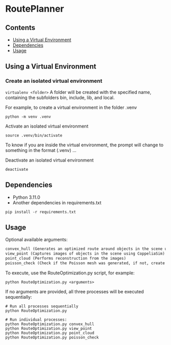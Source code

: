 # RoutePlanner

## Contents

- [Using a Virtual Environment](#using-a-virtual-environment)
- [Dependencies](#dependencies)  
- [Usage](#usage)


## Using a Virtual Environment

### Create an isolated virtual environment

`virtualenv <folder>` A folder will be created with the specified name, containing the subfolders bin, include, lib, and local.


For example, to create a virtual environment in the folder .venv

```
python -m venv .venv
```

Activate an isolated virtual environment
```
source .venv/bin/activate
```

To know if you are inside the virtual environment, the prompt will change to something in the format (.venv) ...

Deactivate an isolated virtual environment
```
deactivate
```


## Dependencies

- Python 3.11.0
- Another dependencies in requirements.txt
```
pip install -r requirements.txt
```

## Usage 
Optional available arguments:
```txt
convex_hull (Generates an optimized route around objects in the scene using COPS)
view_point (Captures images of objects in the scene using CoppeliaSim)
point_cloud (Performs reconstruction from the images)
poisson_check (Check if the Poisson mesh was generated, if not, create it using `fused.ply` file)
```
To execute, use the RouteOptimization.py script, for example:
```
python RouteOptimization.py <arguments>
```
If no arguments are provided, all three processes will be executed sequentially:

```
# Run all processes sequentially
python RouteOptimization.py

# Run individual processes:
python RouteOptimization.py convex_hull
python RouteOptimization.py view_point 
python RouteOptimization.py point_cloud
python RouteOptimization.py poisson_check
```